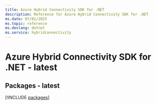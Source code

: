 ```yaml
---
title: Azure Hybrid Connectivity SDK for .NET
description: Reference for Azure Hybrid Connectivity SDK for .NET
ms.date: 07/01/2025
ms.topic: reference
ms.devlang: dotnet
ms.service: hybridconnectivity
---
```

# Azure Hybrid Connectivity SDK for .NET - latest
## Packages - latest
[!INCLUDE [packages](hybrid-connectivity-index.md)]